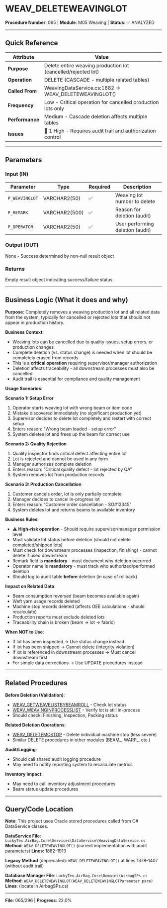 # WEAV_DELETEWEAVINGLOT

**Procedure Number**: 065 | **Module**: M05 Weaving | **Status**: ✅ ANALYZED

---

## Quick Reference

| Attribute | Value |
|-----------|-------|
| **Purpose** | Delete entire weaving production lot (cancelled/rejected lot) |
| **Operation** | DELETE (CASCADE - multiple related tables) |
| **Called From** | WeavingDataService.cs:1882 → WEAV_DELETEWEAVINGLOT() |
| **Frequency** | Low - Critical operation for cancelled production lots only |
| **Performance** | Medium - Cascade deletion affects multiple tables |
| **Issues** | 🔴 1 High - Requires audit trail and authorization control |

---

## Parameters

### Input (IN)

| Parameter | Type | Required | Description |
|-----------|------|----------|-------------|
| `P_WEAVINGLOT` | VARCHAR2(50) | ✅ | Weaving lot number to delete |
| `P_REMARK` | VARCHAR2(500) | ✅ | Reason for deletion (audit) |
| `P_OPERATOR` | VARCHAR2(50) | ✅ | User performing deletion (audit) |

### Output (OUT)

None - Success determined by non-null result object

### Returns

Empty result object indicating success/failure status

---

## Business Logic (What it does and why)

**Purpose**: Completely removes a weaving production lot and all related data from the system, typically for cancelled or rejected lots that should not appear in production history.

**Business Context**:
- Weaving lots can be cancelled due to quality issues, setup errors, or production changes
- Complete deletion (vs. status change) is needed when lot should be completely erased from records
- This is a **critical operation** requiring supervisor/manager authorization
- Deletion affects traceability - all downstream processes must also be cancelled
- Audit trail is essential for compliance and quality management

**Usage Scenarios**:

**Scenario 1: Setup Error**
1. Operator starts weaving lot with wrong beam or item code
2. Mistake discovered immediately (no significant production yet)
3. Supervisor decides to delete lot completely and restart with correct setup
4. Enters reason: "Wrong beam loaded - setup error"
5. System deletes lot and frees up the beam for correct use

**Scenario 2: Quality Rejection**
1. Quality inspector finds critical defect affecting entire lot
2. Lot is rejected and cannot be used in any form
3. Manager authorizes complete deletion
4. Enters reason: "Critical quality defect - lot rejected by QA"
5. System removes lot from production records

**Scenario 3: Production Cancellation**
1. Customer cancels order, lot is only partially complete
2. Manager decides to cancel in-progress lot
3. Enters reason: "Customer order cancellation - SO#12345"
4. System deletes lot and returns beams to available inventory

**Business Rules**:
- ⚠️ **High-risk operation** - Should require supervisor/manager permission level
- Must validate lot status before deletion (should not delete completed/shipped lots)
- Must check for downstream processes (inspection, finishing) - cannot delete if used downstream
- Remark field is **mandatory** - must document why deletion occurred
- Operator name is **mandatory** - must track who authorized/performed deletion
- Should log to audit table **before** deletion (in case of rollback)

**Impact on Related Data**:
- Beam consumption reversed (beam becomes available again)
- Weft yarn usage records deleted
- Machine stop records deleted (affects OEE calculations - should recalculate)
- Production reports must exclude deleted lots
- Traceability chain is broken (beam → lot → fabric)

**When NOT to Use**:
- If lot has been inspected → Use status change instead
- If lot has been shipped → Cannot delete (integrity violation)
- If lot is referenced in downstream processes → Must cancel downstream first
- For simple data corrections → Use UPDATE procedures instead

---

## Related Procedures

**Before Deletion (Validation)**:
- [WEAV_GETWEAVELISTBYBEAMROLL](./WEAV_GETWEAVELISTBYBEAMROLL.md) - Check lot status
- [WEAV_WEAVINGINPROCESSLIST](./WEAV_WEAVINGINPROCESSLIST.md) - Verify lot is still in-process
- Should check: Finishing, Inspection, Packing status

**Related Deletion Operations**:
- [WEAV_DELETEMCSTOP](./WEAV_DELETEMCSTOP.md) - Delete individual machine stop (less severe)
- Similar DELETE procedures in other modules (BEAM_, WARP_, etc.)

**Audit/Logging**:
- Should call shared audit logging procedure
- May need to notify reporting system to recalculate metrics

**Inventory Impact**:
- May need to call inventory adjustment procedures
- Beam status update procedures

---

## Query/Code Location

**Note**: This project uses Oracle stored procedures called from C# DataService classes.

**DataService File**: `LuckyTex.AirBag.Core\Services\DataService\WeavingDataService.cs`
**Method**: `WEAV_DELETEWEAVINGLOT()` (current implementation with audit parameters)
**Lines**: 1882-1913

**Legacy Method** (deprecated): `WEAV_DELETEWEAVINGLOT()` at lines 1378-1407 (without audit trail)

**Database Manager File**: `LuckyTex.AirBag.Core\Domains\AirbagSPs.cs`
**Method**: `WEAV_DELETEWEAVINGLOT(WEAV_DELETEWEAVINGLOTParameter para)`
**Lines**: (locate in AirbagSPs.cs)

---

**File**: 065/296 | **Progress**: 22.0%
